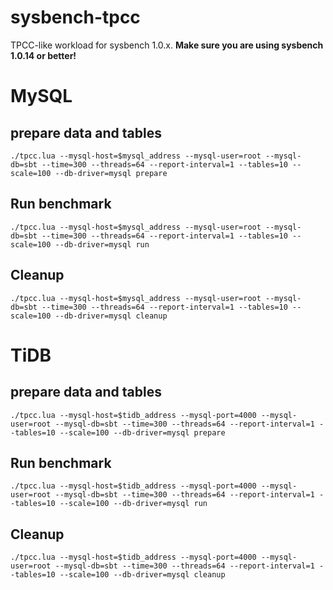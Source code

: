 # sysbench-tpcc

TPCC-like workload for sysbench 1.0.x.
**Make sure you are using sysbench 1.0.14 or better!**

# MySQL 

## prepare data and tables

`
./tpcc.lua --mysql-host=$mysql_address --mysql-user=root --mysql-db=sbt --time=300 --threads=64 --report-interval=1 --tables=10 --scale=100 --db-driver=mysql prepare
`


## Run benchmark

`
./tpcc.lua --mysql-host=$mysql_address --mysql-user=root --mysql-db=sbt --time=300 --threads=64 --report-interval=1 --tables=10 --scale=100 --db-driver=mysql run
`

## Cleanup 

`
./tpcc.lua --mysql-host=$mysql_address --mysql-user=root --mysql-db=sbt --time=300 --threads=64 --report-interval=1 --tables=10 --scale=100 --db-driver=mysql cleanup
`

# TiDB

## prepare data and tables

`
./tpcc.lua --mysql-host=$tidb_address --mysql-port=4000 --mysql-user=root --mysql-db=sbt --time=300 --threads=64 --report-interval=1 --tables=10 --scale=100 --db-driver=mysql prepare
`

## Run benchmark

`
./tpcc.lua --mysql-host=$tidb_address --mysql-port=4000 --mysql-user=root --mysql-db=sbt --time=300 --threads=64 --report-interval=1 --tables=10 --scale=100 --db-driver=mysql run
`

## Cleanup 

`
./tpcc.lua --mysql-host=$tidb_address --mysql-port=4000 --mysql-user=root --mysql-db=sbt --time=300 --threads=64 --report-interval=1 --tables=10 --scale=100 --db-driver=mysql cleanup
`